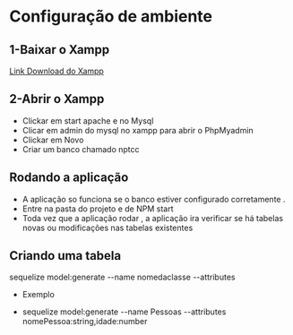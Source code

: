 # Configuração de ambiente

## 1-Baixar o Xampp
[Link Download do Xampp](https://www.apachefriends.org/pt_br/index.html)

## 2-Abrir o Xampp
* Clickar em start apache e no Mysql
* Clicar em admin do mysql no xampp para abrir o PhpMyadmin
* Clickar em Novo
* Criar um banco chamado nptcc 

## Rodando a aplicação 
* A aplicação so funciona se o banco estiver configurado corretamente .
* Entre na pasta do projeto e de NPM start 
* Toda vez que a aplicação rodar , a aplicação ira verificar se há tabelas novas ou modificações nas tabelas existentes 

## Criando uma tabela 
sequelize model:generate --name nomedaclasse --attributes

* Exemplo 
- sequelize model:generate --name Pessoas --attributes nomePessoa:string,idade:number